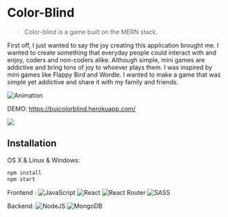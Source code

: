
# Color-Blind
> Color-blind is a game built on the MERN stack. 

First off, I just wanted to say the joy creating this application brought me. I wanted to create something that everyday people could interact with and enjoy, coders and non-coders alike. Although simple, mini games are addictive and bring tons of joy to whoever plays them. I was inspired by mini games like Flappy Bird and Wordle.
I wanted to make a game that was simple yet addictive and share it with my family and friends.

![Animation](https://user-images.githubusercontent.com/39501050/177068462-86ef4919-7918-445b-9308-62470dba53bc.gif)

DEMO: https://buicolorblind.herokuapp.com/

![](header.png)

## Installation

OS X & Linux & Windows:

```sh
npm install
npm start
```

Frontend : ![JavaScript](https://img.shields.io/badge/javascript-%23323330.svg?style=for-the-badge&logo=javascript&logoColor=%23F7DF1E) ![React](https://img.shields.io/badge/react-%2320232a.svg?style=for-the-badge&logo=react&logoColor=%2361DAFB) ![React Router](https://img.shields.io/badge/React_Router-CA4245?style=for-the-badge&logo=react-router&logoColor=white) ![SASS](https://img.shields.io/badge/SASS-hotpink.svg?style=for-the-badge&logo=SASS&logoColor=white)

Backend: ![NodeJS](https://img.shields.io/badge/node.js-6DA55F?style=for-the-badge&logo=node.js&logoColor=white) ![MongoDB](https://img.shields.io/badge/MongoDB-%234ea94b.svg?style=for-the-badge&logo=mongodb&logoColor=white)

